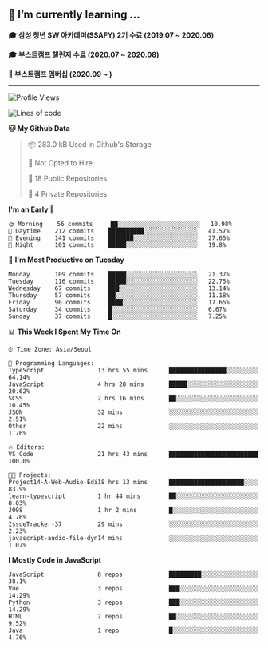 ## 🌱 I’m currently learning ...

**🎓 삼성 청년 SW 아카데미(SSAFY) 2기 수료 (2019.07 ~ 2020.06)**

**🎓 부스트캠프 챌린지 수료 (2020.07 ~ 2020.08)**

**🏃  부스트캠프 멤버십 (2020.09 ~ )**
 
-----

<!--START_SECTION:waka-->
![Profile Views](http://img.shields.io/badge/Profile%20Views-15-blue)

![Lines of code](https://img.shields.io/badge/From%20Hello%20World%20I%27ve%20Written-34.6%20million%20lines%20of%20code-blue)

**🐱 My Github Data** 

> 📦 283.0 kB Used in Github's Storage 
 > 
> 🚫 Not Opted to Hire
 > 
> 📜 18 Public Repositories
 > 
> 🔑 4 Private Repositories 

**I'm an Early 🐤** 

```text
🌞 Morning    56 commits     ██░░░░░░░░░░░░░░░░░░░░░░░   10.98% 
🌆 Daytime    212 commits    ██████████░░░░░░░░░░░░░░░   41.57% 
🌃 Evening    141 commits    ███████░░░░░░░░░░░░░░░░░░   27.65% 
🌙 Night      101 commits    █████░░░░░░░░░░░░░░░░░░░░   19.8%

```
📅 **I'm Most Productive on Tuesday** 

```text
Monday       109 commits    █████░░░░░░░░░░░░░░░░░░░░   21.37% 
Tuesday      116 commits    █████░░░░░░░░░░░░░░░░░░░░   22.75% 
Wednesday    67 commits     ███░░░░░░░░░░░░░░░░░░░░░░   13.14% 
Thursday     57 commits     ██░░░░░░░░░░░░░░░░░░░░░░░   11.18% 
Friday       90 commits     ████░░░░░░░░░░░░░░░░░░░░░   17.65% 
Saturday     34 commits     █░░░░░░░░░░░░░░░░░░░░░░░░   6.67% 
Sunday       37 commits     █░░░░░░░░░░░░░░░░░░░░░░░░   7.25%

```


📊 **This Week I Spent My Time On** 

```text
⌚︎ Time Zone: Asia/Seoul

💬 Programming Languages: 
TypeScript               13 hrs 55 mins      ████████████████░░░░░░░░░   64.14% 
JavaScript               4 hrs 28 mins       █████░░░░░░░░░░░░░░░░░░░░   20.62% 
SCSS                     2 hrs 16 mins       ██░░░░░░░░░░░░░░░░░░░░░░░   10.45% 
JSON                     32 mins             ░░░░░░░░░░░░░░░░░░░░░░░░░   2.51% 
Other                    22 mins             ░░░░░░░░░░░░░░░░░░░░░░░░░   1.76%

🔥 Editors: 
VS Code                  21 hrs 43 mins      █████████████████████████   100.0%

🐱‍💻 Projects: 
Project14-A-Web-Audio-Edi18 hrs 13 mins      █████████████████████░░░░   83.9% 
learn-typescript         1 hr 44 mins        ██░░░░░░░░░░░░░░░░░░░░░░░   8.03% 
J098                     1 hr 2 mins         █░░░░░░░░░░░░░░░░░░░░░░░░   4.76% 
IssueTracker-37          29 mins             ░░░░░░░░░░░░░░░░░░░░░░░░░   2.23% 
javascript-audio-file-dyn14 mins             ░░░░░░░░░░░░░░░░░░░░░░░░░   1.07%

```

**I Mostly Code in JavaScript** 

```text
JavaScript               8 repos             █████████░░░░░░░░░░░░░░░░   38.1% 
Vue                      3 repos             ███░░░░░░░░░░░░░░░░░░░░░░   14.29% 
Python                   3 repos             ███░░░░░░░░░░░░░░░░░░░░░░   14.29% 
HTML                     2 repos             ██░░░░░░░░░░░░░░░░░░░░░░░   9.52% 
Java                     1 repo              █░░░░░░░░░░░░░░░░░░░░░░░░   4.76%

```



<!--END_SECTION:waka-->
